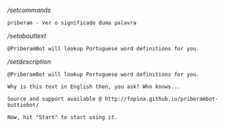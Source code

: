 */setcommands*

```
priberam - Ver o significado duma palavra
```

*/setabouttext*

```
@PriberamBot will lookup Portuguese word definitions for you.
```

*/setdescription*

```
@PriberamBot will lookup Portuguese word definitions for you.

Why is this text in English then, you ask? Who knows...

Source and support available @ http://fopina.github.io/priberambot-buttiebot/

Now, hit "Start" to start using it.
```
